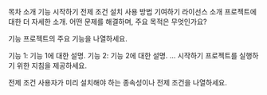 목차
소개
기능
시작하기
전제 조건
설치
사용 방법
기여하기
라이선스
소개
프로젝트에 대한 더 자세한 소개. 어떤 문제를 해결하며, 주요 목적은 무엇인가요?

기능
프로젝트의 주요 기능을 나열하세요.

기능 1: 기능 1에 대한 설명.
기능 2: 기능 2에 대한 설명.
...
시작하기
프로젝트를 실행하기 위한 지침을 제공하세요.

전제 조건
사용자가 미리 설치해야 하는 종속성이나 전제 조건을 나열하세요.
